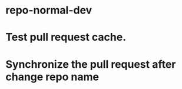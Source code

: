 # repo-normal-dev































# Test pull request cache.


# Synchronize the pull request after change repo name
